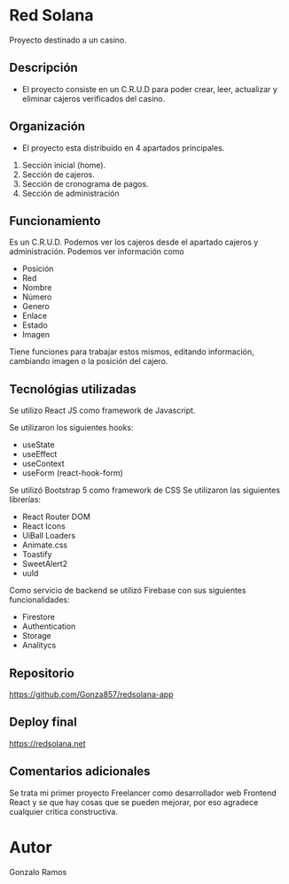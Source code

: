 # Red Solana

Proyecto destinado a un casino.

## Descripción
- El proyecto consiste en un C.R.U.D para poder crear, leer, actualizar y eliminar cajeros verificados del casino.

## Organización
- El proyecto esta distribuido en 4 apartados principales.
1) Sección inicial (home).
2) Sección de cajeros.
3) Sección de cronograma de pagos.
4) Sección de administración

## Funcionamiento
 Es un C.R.U.D. Podemos ver los cajeros desde el apartado cajeros y administración. Podemos ver información como
- Posición
- Red
- Nombre
- Número
- Genero
- Enlace
- Estado
- Imagen

Tiene funciones para trabajar estos mismos, editando información, cambiando imagen o la posición del cajero.

## Tecnológias utilizadas
Se utilizo React JS como framework de Javascript.

Se utilizaron los siguientes hooks:
- useState
- useEffect
- useContext
- useForm (react-hook-form)

Se utilizó Bootstrap 5 como framework de CSS
Se utilizaron las siguientes librerías:
- React Router DOM
- React Icons
- UiBall Loaders
- Animate.css
- Toastify
- SweetAlert2
- uuId


Como servicio de backend se utilizó Firebase con sus siguientes funcionalidades:
- Firestore
- Authentication
- Storage
- Analitycs

## Repositorio
https://github.com/Gonza857/redsolana-app

## Deploy final
https://redsolana.net

## Comentarios adicionales
Se trata mi primer proyecto Freelancer como desarrollador web Frontend React y se que hay cosas que se pueden mejorar, por eso agradece cualquier critica constructiva.

# Autor
Gonzalo Ramos
